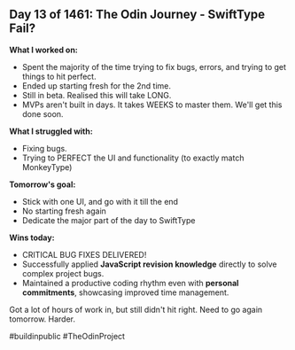 ## Day 13 of 1461: The Odin Journey - SwiftType Fail?

**What I worked on:**
- Spent the majority of the time trying to fix bugs, errors, and trying to get things to hit perfect.
- Ended up starting fresh for the 2nd time.
- Still in beta. Realised this will take LONG.
- MVPs aren't built in days. It takes WEEKS to master them. We'll get this done soon.

**What I struggled with:**
- Fixing bugs.
- Trying to PERFECT the UI and functionality (to exactly match MonkeyType)

**Tomorrow's goal:**
- Stick with one UI, and go with it till the end
- No starting fresh again
- Dedicate the major part of the day to SwiftType

**Wins today:**
- CRITICAL BUG FIXES DELIVERED!
- Successfully applied **JavaScript revision knowledge** directly to solve complex project bugs.
- Maintained a productive coding rhythm even with **personal commitments**, showcasing improved time management.

Got a lot of hours of work in, but still didn't hit right. Need to go again tomorrow. Harder.

#buildinpublic #TheOdinProject